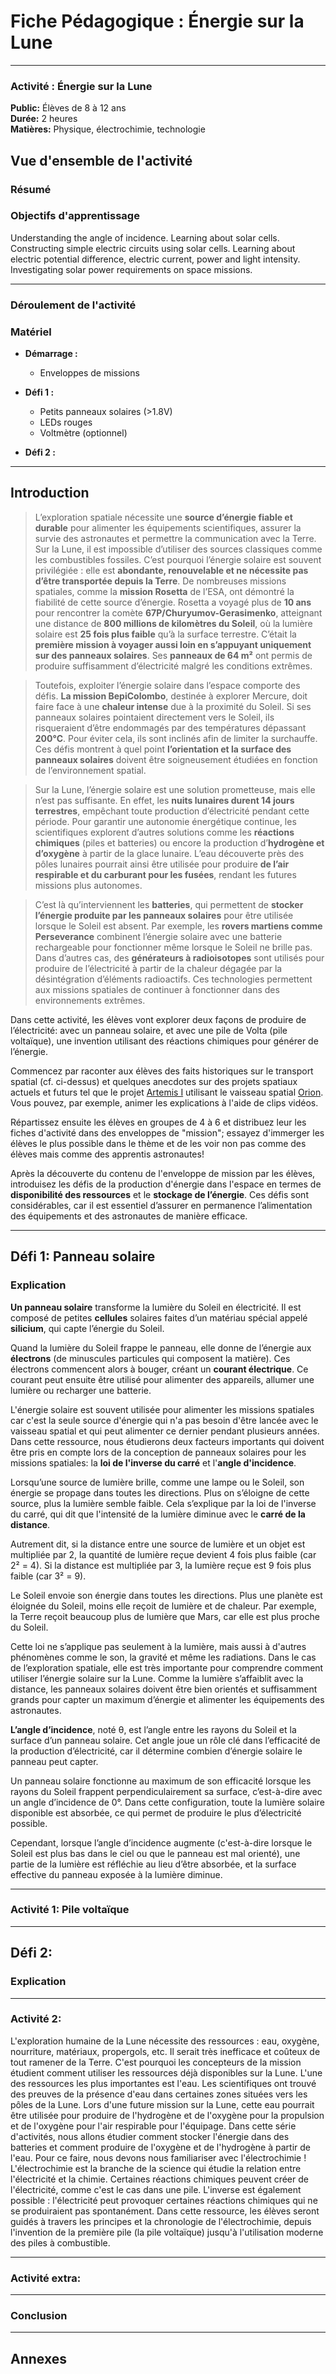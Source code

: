 # Fiche Pédagogique : Énergie sur la Lune

---

### Activité : Énergie sur la Lune

**Public:** Élèves de 8 à 12 ans  
**Durée:** 2 heures  
**Matières:** Physique, électrochimie, technologie

## Vue d'ensemble de l'activité

### Résumé

### Objectifs d'apprentissage

Understanding the angle of incidence.
Learning about solar cells.
Constructing simple electric circuits using solar cells.
Learning about electric potential difference, electric current, power and light intensity.
Investigating solar power requirements on space missions.


---

### Déroulement de l'activité

### Matériel

- **Démarrage :**
  - Enveloppes de missions
    
- **Défi 1 :**
  - Petits panneaux solaires (>1.8V)
  - LEDs rouges
  - Voltmètre (optionnel)

- **Défi 2 :**
  

---

## Introduction

> L’exploration spatiale nécessite une **source d’énergie fiable et durable** pour alimenter les équipements scientifiques, assurer la survie des astronautes et permettre la communication avec la Terre. Sur la Lune, il est impossible d’utiliser des sources classiques comme les combustibles fossiles. C’est pourquoi l’énergie solaire est souvent privilégiée : elle est **abondante, renouvelable et ne nécessite pas d’être transportée depuis la Terre**. De nombreuses missions spatiales, comme la **mission Rosetta** de l’ESA, ont démontré la fiabilité de cette source d’énergie. Rosetta a voyagé plus de **10 ans** pour rencontrer la comète **67P/Churyumov-Gerasimenko**, atteignant une distance de **800 millions de kilomètres du Soleil**, où la lumière solaire est **25 fois plus faible** qu’à la surface terrestre. C’était la **première mission à voyager aussi loin en s’appuyant uniquement sur des panneaux solaires**. Ses **panneaux de 64 m²** ont permis de produire suffisamment d’électricité malgré les conditions extrêmes.  

> Toutefois, exploiter l’énergie solaire dans l’espace comporte des défis. **La mission BepiColombo**, destinée à explorer Mercure, doit faire face à une **chaleur intense** due à la proximité du Soleil. Si ses panneaux solaires pointaient directement vers le Soleil, ils risqueraient d’être endommagés par des températures dépassant **200°C**. Pour éviter cela, ils sont inclinés afin de limiter la surchauffe. Ces défis montrent à quel point **l’orientation et la surface des panneaux solaires** doivent être soigneusement étudiées en fonction de l’environnement spatial.  

> Sur la Lune, l’énergie solaire est une solution prometteuse, mais elle n’est pas suffisante. En effet, les **nuits lunaires durent 14 jours terrestres**, empêchant toute production d’électricité pendant cette période. Pour garantir une autonomie énergétique continue, les scientifiques explorent d’autres solutions comme les **réactions chimiques** (piles et batteries) ou encore la production d’**hydrogène et d’oxygène** à partir de la glace lunaire. L’eau découverte près des pôles lunaires pourrait ainsi être utilisée pour produire **de l’air respirable et du carburant pour les fusées**, rendant les futures missions plus autonomes.  

> C’est là qu’interviennent les **batteries**, qui permettent de **stocker l’énergie produite par les panneaux solaires** pour être utilisée lorsque le Soleil est absent. Par exemple, les **rovers martiens comme Perseverance** combinent l’énergie solaire avec une batterie rechargeable pour fonctionner même lorsque le Soleil ne brille pas. Dans d’autres cas, des **générateurs à radioisotopes** sont utilisés pour produire de l’électricité à partir de la chaleur dégagée par la désintégration d’éléments radioactifs. Ces technologies permettent aux missions spatiales de continuer à fonctionner dans des environnements extrêmes.  

Dans cette activité, les élèves vont explorer deux façons de produire de l’électricité: avec un panneau solaire, et avec une pile de Volta (pile voltaïque), une invention utilisant des réactions chimiques pour générer de l’énergie.

Commencez par raconter aux élèves des faits historiques sur le transport spatial (cf. ci-dessus) et quelques anecdotes sur des projets spatiaux actuels et futurs tel que le projet [Artemis I](www.esa.int/Our_Activities/Human_Spaceflight/Orion/Exploration_Mission_1) utilisant le vaisseau spatial [Orion](www.esa.int/Our_Activities/Human_Spaceflight/Orion/What_is_Orion). Vous pouvez, par exemple, animer les explications à l'aide de clips vidéos.

Répartissez ensuite les élèves en groupes de 4 à 6 et distribuez leur les fiches d'activité dans des enveloppes de "mission"; essayez d'immerger les élèves le plus possible dans le thème et de les voir non pas comme des élèves mais comme des apprentis astronautes!

Après la découverte du contenu de l'enveloppe de mission par les élèves, introduisez les défis de la production d'énergie dans l'espace en termes de **disponibilité des ressources** et le **stockage de l’énergie**. Ces défis sont considérables, car il est essentiel d’assurer en permanence l’alimentation des équipements et des astronautes de manière efficace.

---

## Défi 1: Panneau solaire
### Explication

**Un panneau solaire** transforme la lumière du Soleil en électricité. Il est composé de petites **cellules** solaires faites d’un matériau spécial appelé **silicium**, qui capte l’énergie du Soleil.

Quand la lumière du Soleil frappe le panneau, elle donne de l’énergie aux **électrons** (de minuscules particules qui composent la matière). Ces électrons commencent alors à bouger, créant un **courant électrique**. Ce courant peut ensuite être utilisé pour alimenter des appareils, allumer une lumière ou recharger une batterie.

L'énergie solaire est souvent utilisée pour alimenter les missions spatiales car c'est la seule source d'énergie qui n'a pas besoin d'être lancée avec le vaisseau spatial et qui peut alimenter ce dernier pendant plusieurs années. Dans cette ressource, nous étudierons deux facteurs importants qui doivent être pris en compte lors de la conception de panneaux solaires pour les missions spatiales: la **loi de l'inverse du carré** et l'**angle d'incidence**.

Lorsqu’une source de lumière brille, comme une lampe ou le Soleil, son énergie se propage dans toutes les directions. Plus on s’éloigne de cette source, plus la lumière semble faible. Cela s’explique par la loi de l'inverse du carré, qui dit que l'intensité de la lumière diminue avec le **carré de la distance**.

Autrement dit, si la distance entre une source de lumière et un objet est multipliée par 2, la quantité de lumière reçue devient 4 fois plus faible (car 2² = 4). Si la distance est multipliée par 3, la lumière reçue est 9 fois plus faible (car 3² = 9).

Le Soleil envoie son énergie dans toutes les directions. Plus une planète est éloignée du Soleil, moins elle reçoit de lumière et de chaleur. Par exemple, la Terre reçoit beaucoup plus de lumière que Mars, car elle est plus proche du Soleil.

Cette loi ne s’applique pas seulement à la lumière, mais aussi à d'autres phénomènes comme le son, la gravité et même les radiations. Dans le cas de l’exploration spatiale, elle est très importante pour comprendre comment utiliser l’énergie solaire sur la Lune. Comme la lumière s’affaiblit avec la distance, les panneaux solaires doivent être bien orientés et suffisamment grands pour capter un maximum d’énergie et alimenter les équipements des astronautes.

**L’angle d’incidence**, noté θ, est l’angle entre les rayons du Soleil et la surface d’un panneau solaire. Cet angle joue un rôle clé dans l’efficacité de la production d’électricité, car il détermine combien d’énergie solaire le panneau peut capter.

Un panneau solaire fonctionne au maximum de son efficacité lorsque les rayons du Soleil frappent perpendiculairement sa surface, c’est-à-dire avec un angle d’incidence de 0°. Dans cette configuration, toute la lumière solaire disponible est absorbée, ce qui permet de produire le plus d’électricité possible.

Cependant, lorsque l’angle d’incidence augmente (c'est-à-dire lorsque le Soleil est plus bas dans le ciel ou que le panneau est mal orienté), une partie de la lumière est réfléchie au lieu d’être absorbée, et la surface effective du panneau exposée à la lumière diminue. 

---

### Activité 1: Pile voltaïque

---

## Défi 2: 
### Explication

---

### Activité 2: 

L'exploration humaine de la Lune nécessite des ressources : eau, oxygène, nourriture, matériaux, propergols, etc. Il serait très inefficace et coûteux de tout ramener de la Terre. C'est pourquoi les concepteurs de la mission étudient comment utiliser les ressources déjà disponibles sur la Lune. L'une des ressources les plus importantes est l'eau. Les scientifiques ont trouvé des preuves de la présence d'eau dans certaines zones situées vers les pôles de la Lune. Lors d'une future mission sur la Lune, cette eau pourrait être utilisée pour produire de l'hydrogène et de l'oxygène pour la propulsion et de l'oxygène pour l'air respirable pour l'équipage. Dans cette série d'activités, nous allons étudier comment stocker l'énergie dans des batteries et comment produire de l'oxygène et de l'hydrogène à partir de l'eau. Pour ce faire, nous devons nous familiariser avec l'électrochimie ! L'électrochimie est la branche de la science qui étudie la relation entre l'électricité et la chimie. Certaines réactions chimiques peuvent créer de l'électricité, comme c'est le cas dans une pile. L'inverse est également possible : l'électricité peut provoquer certaines réactions chimiques qui ne se produiraient pas spontanément. Dans cette ressource, les élèves seront guidés à travers les principes et la chronologie de l'électrochimie, depuis l'invention de la première pile (la pile voltaïque) jusqu'à l'utilisation moderne des piles à combustible.

---

### Activité extra:

---

### Conclusion

---

## Annexes
